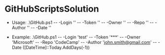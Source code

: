 # GitHubScriptsSolution

- Usage: .\GitHub.ps1 
--      -Login '<GitHub login>'
--      -Token '<GitHub token>'
--      -Owner '<owner>'
--      -Repo '<repository>'
--      -Author '<commit author>'
--      -Date '<date from>'
  
- Example: .\GitHub.ps1 
--      -Login 'test'
--      -Token '***'
--      -Owner 'Microsoft'
--      -Repo 'CodeCamp'
--      -Author 'john.smith@gmail.com'
--      -Date ([DateTime]::Today.AddDays(-1))
